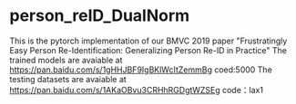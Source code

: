 # person_reID_DualNorm
This is the pytorch implementation of our BMVC 2019 paper "Frustratingly Easy Person Re-Identification: Generalizing Person Re-ID in Practice"  The trained models are avaiable at https://pan.baidu.com/s/1gHHJBF9IgBKlWcItZemmBg coed:5000 The testing datasets are avaiable at https://pan.baidu.com/s/1AKaOBvu3CRHhRGDgtWZSEg code：lax1
